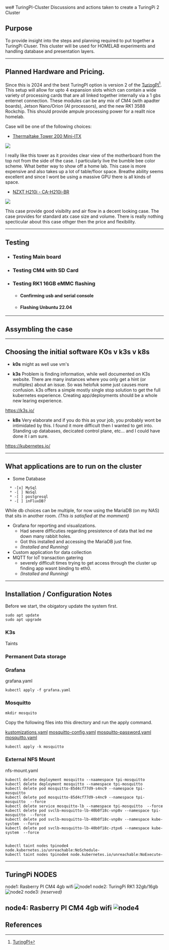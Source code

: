 we# TuringPI-Cluster
Discussions and actions taken to create a TuringPi 2 Cluster

## Purpose

To provide insight into the steps and planning required to put together a TuringPi Cluser.  This cluster will be used for HOMELAB experiments and handling database and presentation layers.

----

## Planned Hardware and Pricing.

Since this is 2024 and the best TuringPI option is version 2 of the [TuringPI](https://docs.turingpi.com/docs/turing-pi2-intro)[^1].  This setup will allow for upto 4 expansion slots which can contain a wide variety of processing cards that are all linked together internally via a 1 gbs enternet connection.  These modules can be any mix of CM4 (with apadter boards), Jetson Nano/Orion (AI processors), and the new RK1 3588 Rockchip. This should provide ampule processing power for a reallt nice homelab.

Case will be one of the following choices:
*  [Thermaltake Tower 200 Mini-ITX](https://www.amazon.com/dp/B0CQ32LMQF/?coliid=I3ENRBT38RE58T&colid=BTFFRD46RDAH&psc=1&ref_=list_c_wl_lv_ov_lig_dp_it)

 ![](img/ThermaltakeTower200-50.jpg)

 I really like this tower as it provides clear view of the motherboard from the top not from the side of the case.  I particularly live the bumble bee color scheme.  What better way to show off a home lab.  This case is more expensive and also takes up a lot of table/floor space.  Breathe ability seems excellent and since I wont be using a massive GPU there is all kinds of space.

*  [NZXT H210i - CA-H210i-BR](https://www.amazon.com/gp/product/B07T7L74D5/ref=ox_sc_saved_title_6?smid=&psc=1)

 ![](img/NZXT-H210-50i.jpg)

This case provide good visibilty and air flow in a decent looking case.  The case provides for standard atx case size and volume.  There is really nothing specticular about this case othger then the price and flexibility.

----

## Testing

* ### Testing Main board

* ### Testing CM4 with SD Card

* ### Testing RK1 16GB eMMC flashing
  * #### Confirming usb and serial console
  * #### Flashing Unbuntu 22.04

----

## Assymbling the case



----

## Choosing the initial software K0s v k3s v k8s

* **k0s**
might as well use vm's

* **k3s**
Problem is finding information, while well documented on K3s website.  There are many instances where you only get a hint (or multiples) about an issue.  So was helofuk some just causes more confusion.
k3s offers a simple mostly single stop solution to get the full kubernetes experience.  Creating app/deployments should be a whole new learing experience.

https://k3s.io/

* **k8s**
Very elaborate and if you do this as your job, you probably wont be intimidated by this.  I found it more difficult then I wanted to get into.  Standing up databases, decicated control plane, etc... and I could have done it i am sure.

https://kubernetes.io/

----

## What applications are to run on the cluster

* Some Database
~~~
  * -[x] MySql
  * -[ ] NoSql
  * -[ ] postgresql
  * -[ ] inFluxDB?
~~~
  While db choices can be multiple, for now using the MariaDB (on my NAS) that sits in another room.
    *(This is satisfied at the momment)*
* Grafana for reporting and visualizations. 
    * Had severe difficuties regarding presistence of data that led me down many rabbit holes.
    * Got this installed and accessing the MariaDB just fine. 
    * *(Installed and Running)*
* Custom application for data collection
* MQTT for IoT transaction gatering
    * severely difficult times trying to get access through the cluster up finding app wasnt binding to eth0.
    * *(Installed and Running)* 

----

## Installation / Configuration Notes 


Before we start, the obigatory update the system first.
~~~
sudo apt update
sudo apt upgrade
~~~

### K3s


Taints

### Permanent Data storage


### Grafana

grafana.yaml

~~~
kubectl apply -f grafana.yaml
~~~

### Mosquitto

~~~
mkdir mosquito
~~~

Copy the following files into this directory and run the apply command.

[kustomizations.yaml](k3s/mosquitto/kustomizations.yaml)
[mosquitto-config.yaml](k3s/mosquitto/mosquitto-config.yaml)
[mosquitto-password.yaml](k3s/mosquitto/mosquitto-password.yaml)
[mosquitto.yaml](k3s/mosquitto/mosquitto.yaml)

~~~
kubectl apply -k mosquitto
~~~


### External NFS Mount


nfs-mount.yaml


~~~
kubectl delete deployment mosquitto --naamespace tpi-mosquitto 
kubectl delete deployment mosquitto --namespace tpi-mosquitto 
kubectl delete pod mosquitto-85d4cf77d9-s4nc9 --namespace tpi-mosquitto 
kubectl delete pod mosquitto-85d4cf77d9-s4nc9 --namespace tpi-mosquitto  --force
kubectl delete service mosquitto-lb --namespace tpi-mosquitto  --force
kubectl delete pod svclb-mosquitto-lb-40b0f18c-vnp8v --namespace tpi-mosquitto  --force
kubectl delete pod svclb-mosquitto-lb-40b0f18c-vnp8v --namespace kube-system  --force
kubectl delete pod svclb-mosquitto-lb-40b0f18c-ztpx6 --namespace kube-system  --force


kubectl taint nodes tpinode4 node.kubernetes.io/unreachable:NoSchedule-
kubectl taint nodes tpinode4 node.kubernetes.io/unreachable:NoExecute-
~~~



----

## TuringPi NODES
node1: Rasberry PI CM4 4gb wifi
![node1](img/tpinode1.png)
node2: TuringPi RK1 32gb/16gb
![node2](img/tpinode2.png)
node3: *(reserved)*

node4: Rasberry PI CM4 4gb wifi
![node4](img/tpinode4.png)
----

## References

[^1]: [TuringPI](https://docs.turingpi.com/docs/turing-pi2-intro)

